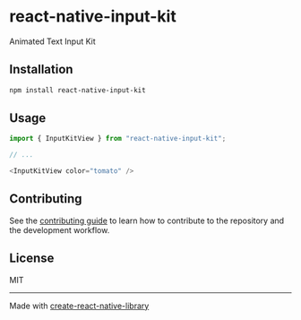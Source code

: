 # react-native-input-kit

Animated Text Input Kit

## Installation

```sh
npm install react-native-input-kit
```

## Usage

```js
import { InputKitView } from "react-native-input-kit";

// ...

<InputKitView color="tomato" />
```

## Contributing

See the [contributing guide](CONTRIBUTING.md) to learn how to contribute to the repository and the development workflow.

## License

MIT

---

Made with [create-react-native-library](https://github.com/callstack/react-native-builder-bob)
